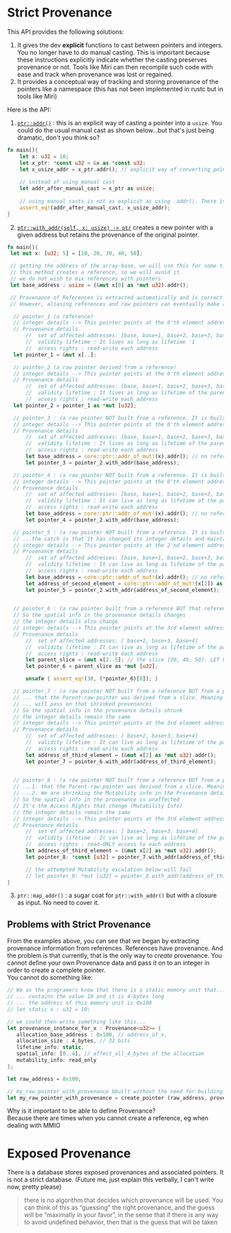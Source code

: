 # Strict Provenance

This API provides the following solutions:  
1. It gives the dev **explicit** functions to cast between pointers and integers. You no longer have to do manual casting. This is important because these instructions explicitly indicate whether the casting preserves provenance or not. Tools like Miri can then recompile such code with ease and track when provenance was lost or regained.  
2. It provides a conceptual way of tracking and storing provenance of the pointers like a namespace (this has not been implemented in rustc but in tools like Miri)

Here is the API:  

1. [`ptr::addr()`](https://doc.rust-lang.org/core/primitive.pointer.html#method.addr) : this is an explicit way of casting a pointer into a `usize`. You could do the usual manual cast as shown below...but that's just being dramatic, don't you think so?  
```rust
fn main(){
    let x: u32 = 10;
    let x_ptr: *const u32 = &x as *const u32;  
    let x_usize_addr = x_ptr.addr(); // explicit way of converting pointer to usize
 
    // instead of using manual cast
    let addr_after_manual_cast = x_ptr as usize;
    
    // using manual casts is not as explicit as using .addr(). There is no effect, it's just a matter of principle
    assert_eq!(addr_after_manual_cast, x_usize_addr);
}
```

2. [`ptr::with_addr(self, x: usize) -> ptr`](https://doc.rust-lang.org/core/primitive.pointer.html#method.with_addr) creates a new pointer with a given address but retains the provenance of the original pointer.  
```rust
fn main(){
 let mut x: [u32; 5] = [10, 20, 30, 40, 50];

 // getting the address of the array-base, we will use this for some time
 // this method creates a reference, so we will avoid it.  
 // we do not wish to mix references with pointers
 let base_address : usize = (&mut x[0] as *mut u32).addr();

 // Provenance of References is extracted automatically and is correct since references cannot be created from invalid memory...
 // However, aliasing references and raw pointers can eventually make a reference invalid.

  // pointer_1 (a reference)
  // integer details --> This pointer points at the 0'th element address, ie. the base of the allocation
  // Provenance details
      //  set of affected addresses: [base, base+1, base+2, base+3, base+4]
      //  validity lifetime : It lives as long as lifetime '1
      //  access rights : read-write each address
  let pointer_1 = &mut x[..]; 

  // pointer_2 (a raw pointer derived from a reference)
  // integer details --> This pointer points at the 0'th element address, ie. the base of the allocation
  // Provenance details
      //  set of affected addresses: [base, base+1, base+2, base+3, base+4]
      //  validity lifetime : It lives as long as lifetime of the parent reference ie a lifetime of '1 just like pointer_1
      //  access rights : read-write each address
  let pointer_2 = pointer_1 as *mut [u32]; 

  // pointer_3 : (a raw pointer NOT built from a reference. It is built from another raw pointer)- we will build it slowly, observe the steps
  // integer details --> This pointer points at the 0'th element address, ie. the base of the allocation
  // Provenance details
      //  set of affected addresses: [base, base+1, base+2, base+3, base+4]
      //  validity lifetime : It lives as long as lifetime of the parent reference ie a lifetime of '1 just like pointer_1
      //  access rights : read-write each address
      let base_address = core::ptr::addr_of_mut!(x).addr(); // no reference involved in address instruction
      let pointer_3 = pointer_2.with_addr(base_address);

  // pointer_4 : (a raw pointer NOT built from a reference. It is built from another raw pointer)- we will build it slowly, observe the steps
  // integer details --> This pointer points at the 0'th element address, ie. the base of the allocation
  // Provenance details
      //  set of affected addresses: [base, base+1, base+2, base+3, base+4]
      //  validity lifetime : It can live as long as lifetime of the parent reference ie a lifetime of less_or_equal '1 just like pointer_2
      //  access rights : read-write each address
      let base_address = core::ptr::addr_of_mut!(x).addr(); // no reference involved in address instruction
      let pointer_4 = pointer_2.with_addr(base_address);

  // pointer_5 : (a raw pointer NOT built from a reference. It is built from another raw pointer BUT 
  // ...the catch is that it has changed its integer details and maintained provenance details)
  // integer details --> This pointer points at the 2'nd element address, ie. the base+1
  // Provenance details
      //  set of affected addresses: [base, base+1, base+2, base+3, base+4]
      //  validity lifetime : It can live as long as lifetime of the parent reference ie a lifetime of less_or_equal '1 just like pointer_2
      //  access rights : read-write each address
      let base_address = core::ptr::addr_of_mut!(x).addr(); // no reference involved in address instruction
      let address_of_second_element = core::ptr::addr_of_mut!(x[1]) as usize; // we could have done pointer arithmetic but I like this one
      let pointer_5 = pointer_2.with_addr(address_of_second_element);

  
  // pointer_6 : (a raw pointer built from a reference BUT that reference is a slice)
  // So the spatial info in the provenance details changes
  // the integer details also change
  // integer details --> This pointer points at the 3rd element address, ie. the base+2
  // Provenance details
      //  set of affected addresses: [ base+2, base+3, base+4]
      //  validity lifetime : It can live as long as lifetime of the parent reference ie a lifetime of less_or_equal '2 just like the parent_slice
      //  access rights : read-write each address
      let parent_slice = &mut x[2..5]; // the slice [30, 40, 50]. LET US ASSUME THIS SLICE HAS '2 LIFETIME
      let pointer_6 = parent_slice as *mut [u32];

      unsafe { assert_eq!(30, (*pointer_6)[0]); }

  // pointer_7 : (a raw pointer NOT built from a reference BUT from a parent-raw-pointer. The catch is ...
  // ... that the Parent-raw-pointer was derived from a slice. Meaning it had a shrinked provenance beforehand, and it ...
  // ... will pass on that shrinked provenance)
  // So the spatial info in the provenance details shrunk
  // the integer details remain the same
  // integer details --> This pointer points at the 3rd element address, ie. the base+2
  // Provenance details
      //  set of affected addresses: [ base+2, base+3, base+4]
      //  validity lifetime : It can live as long as lifetime of the parent_pointer ie a lifetime of less_or_equal '2 just like the parent_pointer borrowed from parent_slice
      //  access rights : read-write each address
      let address_of_third_element = (&mut x[2] as *mut u32).addr();
      let pointer_7 = pointer_6.with_addr(address_of_third_element);

  
  // pointer_8 : (a raw pointer NOT built from a reference BUT from a parent-raw-pointer. There are 2 catches...
  // ...1. that the Parent-raw-pointer was derived from a slice. Meaning it had a shrinked provenance beforehand
  // ...2. We are shrinking the Mutability info in the Provenance details. The new pointer is a read-only pointer
  // So the spatial info in the provenance is unaffected
  // It's the Access Rights that change (Mutability Info)
  // the integer details remain the same
  // integer details --> This pointer points at the 3rd element address, ie. the base+2
  // Provenance details
      //  set of affected addresses: [ base+2, base+3, base+4]
      //  validity lifetime : It can live as long as lifetime of the parent_pointer ie a lifetime of less_or_equal '2 just like the parent_pointer borrowed from parent_slice
      //  access rights : read-ONLY access to each address
      let address_of_third_element = (&mut x[2] as *mut u32).addr();
      let pointer_8: *const [u32] = pointer_7.with_addr(address_of_third_element); // Shrinking Mutability

      // the attempted Mutability escalation below will fail
      // let pointer_9: *mut [u32] = pointer_8.with_addr(address_of_third_element); // compilation error
}
```
3. `ptr::map_addr()` : a sugar coat for `ptr::with_addr()` but with a closure as input. No need to cover it.  


## Problems with Strict Provenance

From the examples above, you can see that we began by extracting provenance information from references. References have provenance. And the problem is that currently, that is the only way to *create* provenance. You cannot define your own Provenance data and pass it on to an integer in order to create a complete pointer.  
You cannot do something like: 
```rust
// We as the programers know that there is a static memory unit that...
// ... contains the value 10 and it is 4-bytes long  
// ... the address of this memory unit is 0x100
// let static x : u32 = 10;

// we could then write something like this...
let provenance_instance_for_x : Provenance<u32>= {
   allocation_base_address : 0x100, // address_of_x,
   allocation_size : 4_bytes, // 32 bits
   lifetime_info: static,
   spatial_info: [0..4], // affect_all_4_bytes of the allocation
   mutability_info: read_only
};

let raw_address = 0x100;

// my_raw_pointer_with_provenance bbuilt without the need for building a reference first
let my_raw_pointer_with_provenance = create_pointer (raw_address, provenance_instance_for_x);
```

Why is it important to be able to define Provenance?  
Because there are times when you cannot create a reference, eg when dealing with MMIO


# Exposed Provenance  

There is a database stores exposed provenances and associated pointers. It is not a strict database. (Future me, just explain this verbally, I can't write now, pretty please)


> there is no algorithm that decides which provenance will be used. You can think of this as “guessing” the right provenance, and the guess will be “maximally in your favor”, in the sense that if there is any way to avoid undefined behavior, then that is the guess that will be taken  




